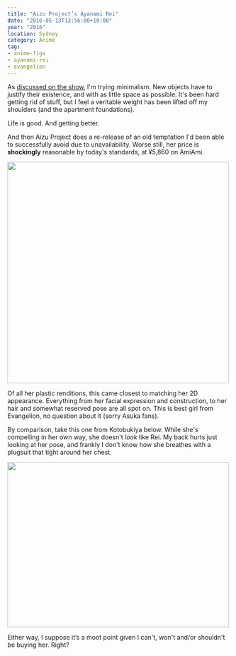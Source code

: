 ```yaml
---
title: "Aizu Project’s Ayanami Rei"
date: "2016-05-13T13:56:00+10:00"
year: "2016"
location: Sydney
category: Anime
tag:
- anime-figs
- ayanami-rei
- evangelion
---
```

As [discussed on the show], I'm trying minimalism. New objects have to justify their existence, and with as little space as possible. It's been hard getting rid of stuff, but I feel a veritable weight has been lifted off my shoulders (and the apartment foundations).

Life is good. And getting better.

And then Aizu Project does a re-release of an old temptation I'd been able to successfully avoid due to unavailability. Worse still, her price is **shockingly** reasonable by today's standards, at ¥5,860 on AmiAmi.

<p><img src="https://rubenerd.com/files/2016/ayanamirei-aizu.jpg" srcset="https://rubenerd.com/files/2016/ayanamirei-aizu.jpg 1x, https://rubenerd.com/files/2016/ayanamirei-aizu@2x.jpg 2x" alt="" style="width:500px" /></p>

Of all her plastic renditions, this came closest to matching her 2D appearance. Everything from her facial expression and construction, to her hair and somewhat reserved pose are all spot on. This is best girl from Evangelion, no question about it (sorry Asuka fans).

By comparison, take this one from Kotobukiya below. While she's compelling in her own way, she doesn't *look* like Rei. My back hurts just looking at her pose, and frankly I don't know how she breathes with a plugsuit that tight around her chest.

<p><img src="https://rubenerd.com/files/2016/ayanamirei-kotobukiya.jpg" srcset="https://rubenerd.com/files/2016/ayanamirei-kotobukiya.jpg 1x, https://rubenerd.com/files/2016/ayanamirei-kotobukiya@2x.jpg 2x" alt="" style="width:500px; height:373px;" /></p>

Either way, I suppose it’s a moot point given I can't, won't and/or shouldn't be buying her. Right?

[discussed on the show]: https://rubenerd.com/show340/
